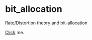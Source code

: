# bit_allocation
Rate/Distortion theory and bit-allocation

[Click](https://vicente-gonzalez-ruiz.github.io/bit_allocation/) me.